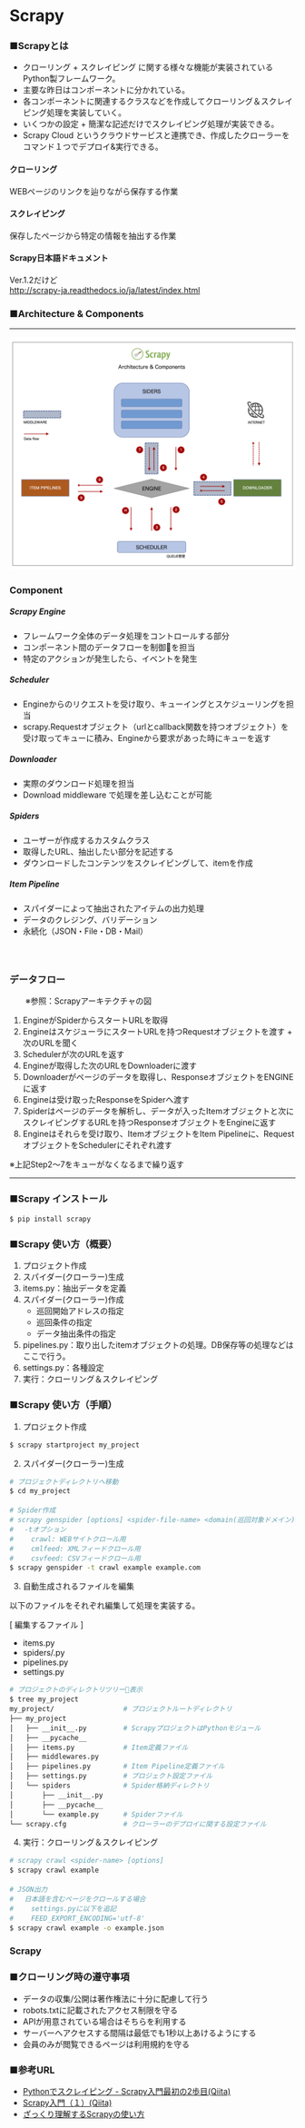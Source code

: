 # Scrapy


### ■Scrapyとは
- クローリング + スクレイピング に関する様々な機能が実装されているPython製フレームワーク。  
- 主要な昨日はコンポーネントに分かれている。
- 各コンポーネントに関連するクラスなどを作成してクローリング＆スクレイピング処理を実装していく。
- いくつかの設定 + 簡潔な記述だけでスクレイピング処理が実装できる。
- Scrapy Cloud というクラウドサービスと連携でき、作成したクローラーをコマンド１つでデプロイ&実行できる。


#### クローリング
WEBページのリンクを辿りながら保存する作業

#### スクレイピング
保存したページから特定の情報を抽出する作業
  　
#### Scrapy日本語ドキュメント
Ver.1.2だけど  
http://scrapy-ja.readthedocs.io/ja/latest/index.html
  


### ■Architecture & Components
---

![Scrapy - Architecture &amp; Components -](https://github.com/kenshin-itahana/docs-python/blob/master/assets/img/Scrapy%20-%20Architecture%20&%20Components%20-.png)



### Component

##### Scrapy Engine
- フレームワーク全体のデータ処理をコントロールする部分
- コンポーネント間のデータフローを制御を担当
- 特定のアクションが発生したら、イベントを発生


##### Scheduler
- Engineからのリクエストを受け取り、キューイングとスケジューリングを担当
- scrapy.Requestオブジェクト（urlとcallback関数を持つオブジェクト）を受け取ってキューに積み、Engineから要求があった時にキューを返す


##### Downloader
- 実際のダウンロード処理を担当
- Download middleware で処理を差し込むことが可能


##### Spiders
- ユーザーが作成するカスタムクラス
- 取得したURL、抽出したい部分を記述する
- ダウンロードしたコンテンツをスクレイピングして、itemを作成


##### Item Pipeline
- スパイダーによって抽出されたアイテムの出力処理
- データのクレジング、バリデーション
- 永続化（JSON・File・DB・Mail）
　  
　  
　  
### データフロー
　　※参照：Scrapyアーキテクチャの図  

1. EngineがSpiderからスタートURLを取得
2. EngineはスケジューラにスタートURLを持つRequestオブジェクトを渡す + 次のURLを聞く
3. Schedulerが次のURLを返す
4. Engineが取得した次のURLをDownloaderに渡す
5. Downloaderがページのデータを取得し、ResponseオブジェクトをENGINEに返す
6. Engineは受け取ったResponseをSpiderへ渡す
7. Spiderはページのデータを解析し、データが入ったItemオブジェクトと次にスクレイピングするURLを持つResponseオブジェクトをEngineに返す
8. Engineはそれらを受け取り、ItemオブジェクトをItem Pipelineに、RequestオブジェクトをSchedulerにそれぞれ渡す

※上記Step2〜7をキューがなくなるまで繰り返す

-----



### ■Scrapy インストール
```bash
$ pip install scrapy
```
  
  
### ■Scrapy 使い方（概要）
1. プロジェクト作成
2. スパイダー(クローラー)生成
3. items.py：抽出データを定義
4. スパイダー(クローラー)作成
    - 巡回開始アドレスの指定
    - 巡回条件の指定
    - データ抽出条件の指定
5. pipelines.py：取り出したitemオブジェクトの処理。DB保存等の処理などはここで行う。
6. settings.py：各種設定
7. 実行：クローリング＆スクレイピング


  
### ■Scrapy 使い方（手順）
1. プロジェクト作成
```bash
$ scrapy startproject my_project
```
  
2. スパイダー(クローラー)生成
```bash
# プロジェクトディレクトリへ移動
$ cd my_project

# Spider作成
# scrapy genspider [options] <spider-file-name> <domain(巡回対象ドメイン)>
# 　-tオプション
# 　　crawl: WEBサイトクロール用
# 　　cmlfeed: XMLフィードクロール用
# 　　csvfeed: CSVフィードクロール用
$ scrapy genspider -t crawl example example.com
```
  
3. 自動生成されるファイルを編集
  
以下のファイルをそれぞれ編集して処理を実装する。  

[ 編集するファイル ]
- items.py
- spiders/<spider-file-name>.py
- pipelines.py
- settings.py 
  
  

```bash
# プロジェクトのディレクトリツリー表示
$ tree my_project
my_project/                 # プロジェクトルートディレクトリ
├── my_project
│   ├── __init__.py         # ScrapyプロジェクトはPythonモジュール
│   ├── __pycache__
│   ├── items.py            # Item定義ファイル
│   ├── middlewares.py
│   ├── pipelines.py        # Item Pipeline定義ファイル
│   ├── settings.py         # プロジェクト設定ファイル
│   └── spiders             # Spider格納ディレクトリ
│       ├── __init__.py
│       ├── __pycache__
│       └── example.py      # Spiderファイル
└── scrapy.cfg              # クローラーのデプロイに関する設定ファイル
```
  
4. 実行：クローリング＆スクレイピング
```bash
# scrapy crawl <spider-name> [options]
$ scrapy crawl example

# JSON出力
# 　日本語を含むページをクロールする場合
# 　　settings.pyに以下を追記
# 　　FEED_EXPORT_ENCODING='utf-8'
$ scrapy crawl example -o example.json
```
  
  

### Scrapy 
### ■クローリング時の遵守事項
- データの収集/公開は著作権法に十分に配慮して行う
- robots.txtに記載されたアクセス制限を守る
- APIが用意されている場合はそちらを利用する
- サーバーへアクセスする間隔は最低でも1秒以上あけるようにする
- 会員のみが閲覧できるページは利用規約を守る
  

  
### ■参考URL
- [Pythonでスクレイピング - Scrapy入門最初の2歩目(Qiita)](https://qiita.com/ttomoaki/items/05d3dc104a695f939d63)
- [Scrapy入門（１）(Qiita)](https://qiita.com/checkpoint/items/038b59b29df8e1e384a2)
- [ざっくり理解するScrapyの使い方](https://anopara.net/2017/02/26/%E3%81%96%E3%81%A3%E3%81%8F%E3%82%8A%E7%90%86%E8%A7%A3%E3%81%99%E3%82%8Bscrapy%E3%81%AE%E4%BD%BF%E3%81%84%E6%96%B9/
)



